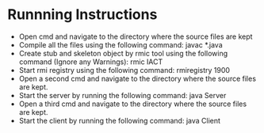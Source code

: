 # Runnning Instructions
 -  Open cmd and navigate to the directory where the source files are kept
 -  Compile all the files using the following command: javac *.java
 -  Create stub and skeleton object by rmic tool using the following command (Ignore any Warnings): rmic IACT 
 -  Start rmi registry using the following command: rmiregistry 1900
 -  Open a second cmd and navigate to the directory where the source files are kept.
 -  Start the server by running the following command: java Server
 -  Open a third cmd and navigate to the directory where the source files are kept.
 -  Start the client by running the following command: java Client